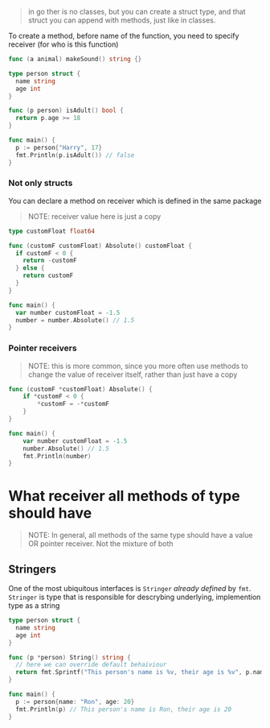 > in go ther is no classes, but you can create a struct type, and that struct you can append with methods, just like in classes.  

To create a method, before name of the function, you need to specify receiver (for who is this function)
```go
func (a animal) makeSound() string {}
```

```go
type person struct {
  name string
  age int
}

func (p person) isAdult() bool {
  return p.age >= 18
}

func main() {
  p := person{"Harry", 17}
  fmt.Println(p.isAdult()) // false
}
```

### Not only structs
You can declare a method on receiver which is defined in the same package

> NOTE: receiver value here is just a copy

```go
type customFloat float64

func (customF customFloat) Absolute() customFloat {
  if customF < 0 {
    return -customF
  } else {
    return customF
  }
}

func main() {
  var number customFloat = -1.5
  number = number.Absolute() // 1.5
}
```

### Pointer receivers
> NOTE: this is more common, since you more often use methods to change the value of receiver itself, rather than just have a copy
```go
func (customF *customFloat) Absolute() {
	if *customF < 0 {
		*customF = -*customF
	}
}

func main() {
	var number customFloat = -1.5
	number.Absolute() // 1.5
	fmt.Println(number)
}
```


# What receiver all methods of type should have

> NOTE: In general, all methods of the same type should have a value OR pointer receiver. Not the mixture of both



## Stringers
One of the most ubiquitous interfaces is `Stringer` _already defined_ by `fmt`.  
`Stringer` is type that is responsible for descrybing underlying, implemention type as a string

```go
type person struct {
  name string
  age int
}

func (p *person) String() string {
  // here we can override default behaiviour
  return fmt.Sprintf("This person's name is %v, their age is %v", p.name, p.age)
}

func main() {
  p := person{name: "Ron", age: 20}
  fmt.Println(p) // This person's name is Ron, their age is 20
}
```
